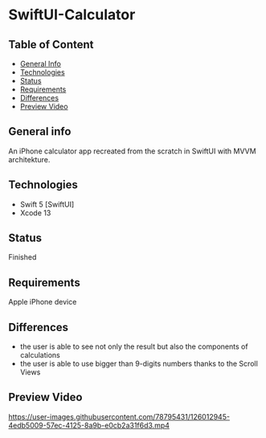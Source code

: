 # SwiftUI-Calculator

## Table of Content
* [General Info](#general-info)
* [Technologies](#technologies)
* [Status](#status)
* [Requirements](#requirements)
* [Differences](#differences)
* [Preview Video](#preview-video)


## General info
An iPhone calculator app recreated from the scratch in SwiftUI with MVVM architekture.


## Technologies
* Swift 5 [SwiftUI]    
* Xcode 13  


## Status
Finished


## Requirements
Apple iPhone device


## Differences
* the user is able to see not only the result but also the components of calculations
* the user is able to use bigger than 9-digits numbers thanks to the Scroll Views


## Preview Video
https://user-images.githubusercontent.com/78795431/126012945-4edb5009-57ec-4125-8a9b-e0cb2a31f6d3.mp4
